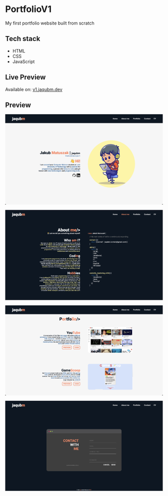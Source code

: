 # PortfolioV1

My first portfolio website built from scratch

## Tech stack

- HTML
- CSS
- JavaScript

## Live Preview

Available on: [v1.jaqubm.dev](https://v1.jaqubm.dev/)

## Preview

![Home Section Preview](/images/readme/home-section.png)

![About me Section Preview](/images/readme/about-me-section.png)

![Portfolio Section Preview](/images/readme/portfolio-section.png)

![Contact Section Preview](/images/readme/contact-section.png)
